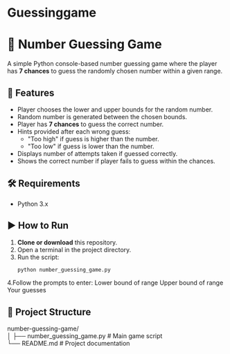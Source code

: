 # Guessinggame
# 🎯 Number Guessing Game

A simple Python console-based number guessing game where the player has **7 chances** to guess the randomly chosen number within a given range.

## 📜 Features
- Player chooses the lower and upper bounds for the random number.
- Random number is generated between the chosen bounds.
- Player has **7 chances** to guess the correct number.
- Hints provided after each wrong guess:
  - "Too high" if guess is higher than the number.
  - "Too low" if guess is lower than the number.
- Displays number of attempts taken if guessed correctly.
- Shows the correct number if player fails to guess within the chances.

## 🛠 Requirements
- Python 3.x

## ▶️ How to Run
1. **Clone or download** this repository.
2. Open a terminal in the project directory.
3. Run the script:
   ```bash
   python number_guessing_game.py
4.Follow the prompts to enter:
Lower bound of range
Upper bound of range
Your guesses

## 📂 **Project Structure**
number-guessing-game/<br>
│
├── number_guessing_game.py  # Main game script<br>
└── README.md                # Project documentation<br>

